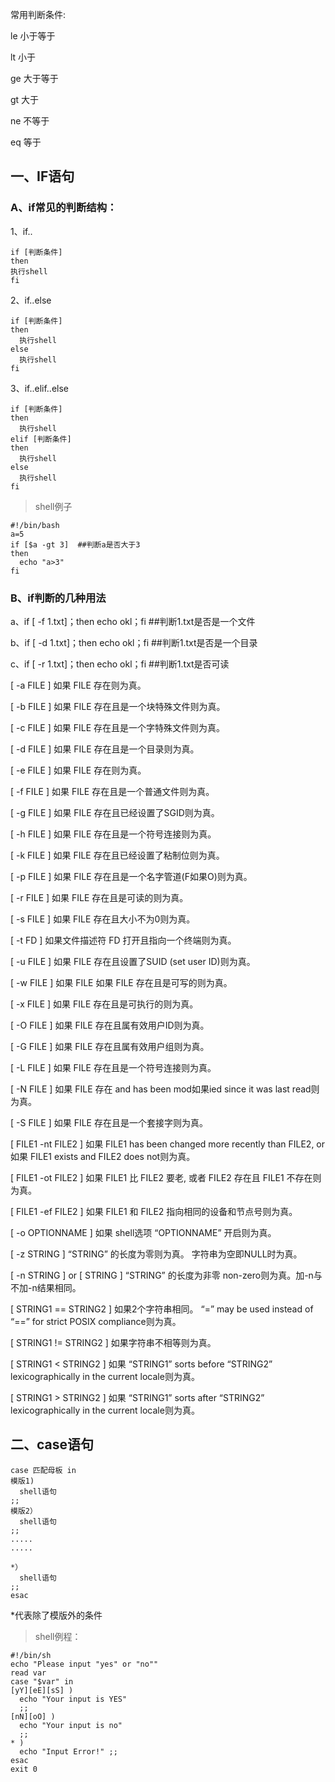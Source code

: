 常用判断条件:

le 小于等于

lt 小于

ge 大于等于

gt 大于

ne 不等于

eq 等于



## 一、IF语句

### A、if常见的判断结构：

1、if..

```shell
if [判断条件]
then
执行shell
fi
```

2、if..else

```shell
if [判断条件]
then 
  执行shell
else
  执行shell
fi
```

3、if..elif..else

```shell
if [判断条件]
then
  执行shell
elif [判断条件]
then
  执行shell
else
  执行shell
fi
```



> shell例子

```
#!/bin/bash
a=5
if [$a -gt 3]  ##判断a是否大于3
then
  echo "a>3"
fi
```





### B、if判断的几种用法

a、if [ -f 1.txt]；then echo okl；fi  ##判断1.txt是否是一个文件

b、if [ -d 1.txt]；then echo okl；fi  ##判断1.txt是否是一个目录

c、if [ -r 1.txt]；then echo okl；fi   ##判断1.txt是否可读

[ -a FILE ]  如果 FILE 存在则为真。  

[ -b FILE ]  如果 FILE 存在且是一个块特殊文件则为真。  

[ -c FILE ]  如果 FILE 存在且是一个字特殊文件则为真。  

[ -d FILE ]  如果 FILE 存在且是一个目录则为真。  

[ -e FILE ]  如果 FILE 存在则为真。  

[ -f FILE ]  如果 FILE 存在且是一个普通文件则为真。  

[ -g FILE ]  如果 FILE 存在且已经设置了SGID则为真。  

[ -h FILE ]  如果 FILE 存在且是一个符号连接则为真。  

[ -k FILE ]  如果 FILE 存在且已经设置了粘制位则为真。  

[ -p FILE ]  如果 FILE 存在且是一个名字管道(F如果O)则为真。  

[ -r FILE ]  如果 FILE 存在且是可读的则为真。  

[ -s FILE ]  如果 FILE 存在且大小不为0则为真。  

[ -t FD ]  如果文件描述符 FD 打开且指向一个终端则为真。  

[ -u FILE ]  如果 FILE 存在且设置了SUID (set user ID)则为真。  

[ -w FILE ]  如果 FILE 如果 FILE 存在且是可写的则为真。  

[ -x FILE ]  如果 FILE 存在且是可执行的则为真。  

[ -O FILE ]  如果 FILE 存在且属有效用户ID则为真。  

[ -G FILE ]  如果 FILE 存在且属有效用户组则为真。  

[ -L FILE ]  如果 FILE 存在且是一个符号连接则为真。  

[ -N FILE ]  如果 FILE 存在 and has been mod如果ied since it was last read则为真。  

[ -S FILE ]  如果 FILE 存在且是一个套接字则为真。  

[ FILE1 -nt FILE2 ]  如果 FILE1 has been changed more recently than FILE2, or 如果 FILE1 exists and FILE2 does not则为真。  

[ FILE1 -ot FILE2 ]  如果 FILE1 比 FILE2 要老, 或者 FILE2 存在且 FILE1 不存在则为真。  

[ FILE1 -ef FILE2 ]  如果 FILE1 和 FILE2 指向相同的设备和节点号则为真。  

[ -o OPTIONNAME ]  如果 shell选项 “OPTIONNAME” 开启则为真。  

[ -z STRING ]  “STRING” 的长度为零则为真。 字符串为空即NULL时为真。 

[ -n STRING ] or [ STRING ]  “STRING” 的长度为非零 non-zero则为真。加-n与不加-n结果相同。  

[ STRING1 == STRING2 ]  如果2个字符串相同。 “=” may be used instead of “==” for strict POSIX compliance则为真。  

[ STRING1 != STRING2 ]  如果字符串不相等则为真。 

[ STRING1 < STRING2 ]  如果 “STRING1” sorts before “STRING2” lexicographically in the current locale则为真。  

[ STRING1 > STRING2 ]  如果 “STRING1” sorts after “STRING2” lexicographically in the current locale则为真。

## 二、case语句

```shell
case 匹配母板 in
模版1)
  shell语句
;;
模版2）
  shell语句
;;
.....
.....

*）
  shell语句
;;
esac
```

*代表除了模版外的条件



> shell例程：

```shell
#!/bin/sh
echo "Please input "yes" or "no""
read var
case "$var" in
[yY][eE][sS] ) 
  echo "Your input is YES" 
  ;;
[nN][oO] ) 
  echo "Your input is no" 
  ;;
* )
  echo "Input Error!" ;;
esac
exit 0
```

